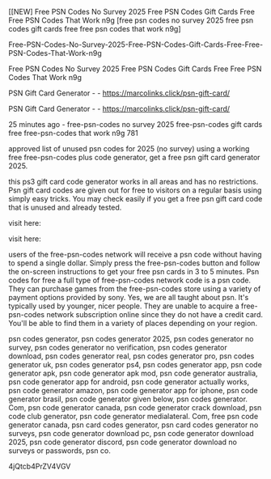 [[NEW] Free PSN Codes No Survey 2025 Free PSN Codes Gift Cards Free Free PSN Codes That Work n9g [free psn codes no survey 2025 free psn codes gift cards free free psn codes that work n9g]

Free-PSN-Codes-No-Survey-2025-Free-PSN-Codes-Gift-Cards-Free-Free-PSN-Codes-That-Work-n9g

Free PSN Codes No Survey 2025 Free PSN Codes Gift Cards Free Free PSN Codes That Work n9g

PSN Gift Card Generator - - https://marcolinks.click/psn-gift-card/

PSN Gift Card Generator - - https://marcolinks.click/psn-gift-card/

25 minutes ago - free-psn-codes no survey 2025 free-psn-codes gift cards free free-psn-codes that work n9g 781

approved list of unused psn codes for 2025 (no survey) using a working free free-psn-codes plus code generator, get a free psn gift card generator 2025.

this ps3 gift card code generator works in all areas and has no restrictions. Psn gift card codes are given out for free to visitors on a regular basis using simply easy tricks. You may check easily if you get a free psn gift card code that is unused and already tested.

visit here:

visit here:

users of the free-psn-codes network will receive a psn code without having to spend a single dollar. Simply press the free-psn-codes button and follow the on-screen instructions to get your free psn cards in 3 to 5 minutes. Psn codes for free a full type of free-psn-codes network code is a psn code. They can purchase games from the free-psn-codes store using a variety of payment options provided by sony. Yes, we are all taught about psn. It's typically used by younger, nicer people. They are unable to acquire a free-psn-codes network subscription online since they do not have a credit card. You'll be able to find them in a variety of places depending on your region.

psn codes generator, psn codes generator 2025, psn codes generator no survey, psn codes generator no verification, psn codes generator download, psn codes generator real, psn codes generator pro, psn codes generator uk, psn codes generator ps4, psn codes generator app, psn code generator apk, psn code generator apk mod, psn code generator australia, psn code generator app for android, psn code generator actually works, psn code generator amazon, psn code generator app for iphone, psn code generator brasil, psn code generator given below, psn codes generator. Com, psn code generator canada, psn code generator crack download, psn code club generator, psn code generator medialateral. Com, free psn code generator canada, psn card codes generator, psn card codes generator no surveys, psn code generator download pc, psn code generator download 2025, psn code generator discord, psn code generator download no surveys or passwords, psn co.

4jQtcb4PrZV4VGV

